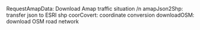 RequestAmapData: Download Amap traffic situation /n
amapJson2Shp: transfer json to ESRI shp
coorCovert: coordinate conversion
downloadOSM: download OSM road network
